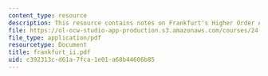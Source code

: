 ```yaml
---
content_type: resource
description: This resource contains notes on Frankfurt's Higher Order Account.
file: https://ol-ocw-studio-app-production.s3.amazonaws.com/courses/24-221-metaphysics-free-will-fall-2004/c392313cd61a7fca1e01a68b44606b85_frankfurt_ii.pdf
file_type: application/pdf
resourcetype: Document
title: frankfurt_ii.pdf
uid: c392313c-d61a-7fca-1e01-a68b44606b85
---
```

